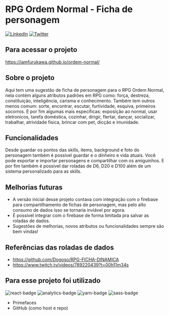 # RPG Ordem Normal - Ficha de personagem

[![LinkedIn][linkedin-shield]][linkedin-url]
[![Twitter][twitter-shield]][twitter-url]

## Para acessar o projeto
https://iamfurukawa.github.io/ordem-normal/
## Sobre o projeto
Aqui tem uma sugestão de ficha de personagem para o RPG Ordem Normal, nela contém alguns atributos padrões em RPG como: força, destreza, constituição, inteligência, carisma e conhecimento. Também tem outros menos comum: sorte, encontrar, escutar, furtividade, esquiva, primeiros socorros. E por fim algumas mais especificas: exposição ao normal, usar eletronicos, tarefa doméstica, cozinhar, dirigir, flertar, dançar, socializar, trabalhar, atrividade fisica, brincar com pet, dicção e imunidade.
&nbsp;
## Funcionalidades
Desde guardar os pontos das skills, items, background e foto do personagem também é possível guardar e o dinheiro e vida atuais. Você pode exportar e importar personagens e compartilhar com os amiguinhos. E por fim também é possível dar roladas de D6, D20 e D100 além de um sistema personalizado para as skills.
&nbsp;
## Melhorias futuras
 - A versão inicial desse projeto contava com integração com o firebase para compartilhamento de fichas de personagem, mas pelo alto consumo de dados isso se tornaria inviável por agora.
 - É possível integrar com o firebase de forma limitada pra salvar as roladas de dados.
 - Sugestões de melhorias, novos atributos ou funcionalidades sempre são bem vindas!
## Referências das roladas de dados
 - https://github.com/Dogoso/RPG-FICHA-DINAMICA
 - https://www.twitch.tv/videos/789220439?t=00h11m34s
&nbsp;
## Para esse projeto foi utilizado
 ![react-badge]
 ![analytics-badge]
 ![yarn-badge]
 ![sass-badge]
 - Primefaces
 - GitHub (como host e repo)


[linkedin-shield]: https://img.shields.io/badge/-LinkedIn-black.svg?style=for-the-badge&logo=linkedin&colorB=555
[linkedin-url]: https://www.linkedin.com/in/iamfurukawa/

[twitter-shield]: https://img.shields.io/badge/Twitter-1DA1F2?style=for-the-badge&logo=twitter&logoColor=white
[twitter-url]: https://twitter.com/iamfurukawaa

[react-badge]: https://img.shields.io/badge/React-20232A?style=for-the-badge&logo=react&logoColor=61DAFB
[yarn-badge]: https://img.shields.io/badge/Yarn-2C8EBB?style=for-the-badge&logo=yarn&logoColor=white
[analytics-badge]: https://img.shields.io/badge/Google%20Analytics-E37400?style=for-the-badge&logo=google%20analytics&logoColor=white
[sass-badge]: https://img.shields.io/badge/Sass-CC6699?style=for-the-badge&logo=sass&logoColor=white